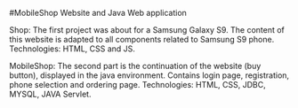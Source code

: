 #MobileShop
Website and Java Web application

Shop: The first project was about for a Samsung Galaxy S9. The content of this website is adapted to all components related to Samsung S9 phone. Technologies: HTML, CSS and JS.

MobileShop: The second part is the continuation of the website (buy button), displayed in the java environment. Contains login page, registration, phone selection and ordering page. Technologies: HTML, CSS, JDBC, MYSQL, JAVA Servlet.
